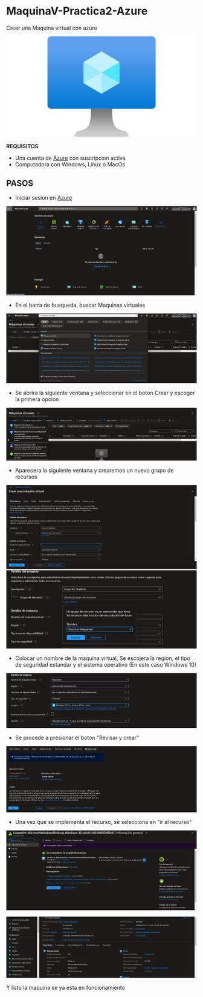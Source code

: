 # MaquinaV-Practica2-Azure

Crear una Maquina virtual con azure

![img1](https://github.com/davidr1850/MaquinaV-Practica2-Azure/blob/main/Imagenes/logo.png)

**REQUISITOS**

- Una cuenta de [Azure](https://portal.azure.com/#home) con suscripcion activa
- Computadora con Windows, Linux o MacOs

## PASOS

- Iniciar sesion en [Azure](https://portal.azure.com/#home)

![img1](https://github.com/davidr1850/MaquinaV-Practica2-Azure/blob/main/Imagenes/img1.PNG)

- En el barra de busqueda, buscar Maquinas virtuales

![img2](https://github.com/davidr1850/MaquinaV-Practica2-Azure/blob/main/Imagenes/img2.PNG)

- Se abrira la siguiente ventana y seleccionar en el boton Crear y escoger la primera opcion

![img3](https://github.com/davidr1850/MaquinaV-Practica2-Azure/blob/main/Imagenes/img3.PNG)

- Aparecera la siguiente ventana y crearemos un nuevo grupo de recursos

![img4](https://github.com/davidr1850/MaquinaV-Practica2-Azure/blob/main/Imagenes/img4.PNG)
![img5](https://github.com/davidr1850/MaquinaV-Practica2-Azure/blob/main/Imagenes/img5.PNG)

- Colocar un nombre de la maquina virtual, Se escojera la region, el tipo de seguridad estandar y el sistema operativo (En este caso Windows 10)

![img9](https://github.com/davidr1850/MaquinaV-Practica2-Azure/blob/main/Imagenes/img9.PNG)

- Se procede a presionar el boton "Revisar y crear"

![img6](https://github.com/davidr1850/MaquinaV-Practica2-Azure/blob/main/Imagenes/img6.PNG)

- Una vez que se implementa el recurso, se selecciona en "ir al recurso"

![img7](https://github.com/davidr1850/MaquinaV-Practica2-Azure/blob/main/Imagenes/img7.PNG)

![img8](https://github.com/davidr1850/MaquinaV-Practica2-Azure/blob/main/Imagenes/img8.PNG)

Y listo la maquina se ya esta en funcionamiento







